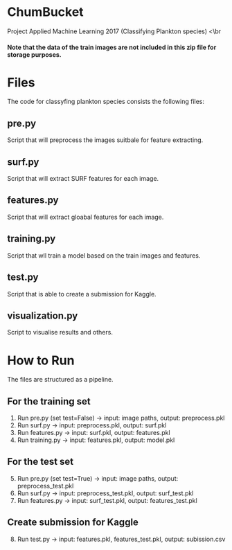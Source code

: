 # ChumBucket
Project Applied Machine Learning 2017 (Classifying Plankton species) <\br
#### Note that the data of the train images are not included in this zip file for storage purposes.

# Files
The code for classyfing plankton species consists the following files:

## pre.py
Script that will preprocess the images suitbale for feature extracting. 

## surf.py
Script that will extract SURF features for each image.

## features.py
Script that will extract gloabal features for each image.

## training.py
Script that wll train a model based on the train images and features.

## test.py
Script that is able to create a submission for Kaggle.

## visualization.py
Script to visualise results and others.


# How to Run
The files are structured as a pipeline.

## For the training set
1. Run pre.py (set test=False) 	-> 	input: image paths, output: preprocess.pkl 
2. Run surf.py 			-> 	input: preprocess.pkl, output: surf.pkl 
3. Run features.py 		-> 	input: surf.pkl, output: features.pkl 
4. Run training.py 		->	input: features.pkl, output: model.pkl
 

## For the test set

5. Run pre.py (set test=True) 	-> 	input: image paths, output: preprocess_test.pkl 
6. Run surf.py 			-> 	input: preprocess_test.pkl, output: surf_test.pkl 
7. Run features.py 		-> 	input: surf_test.pkl, output: features_test.pkl 

## Create submission for Kaggle
8. Run test.py			-> 	input: features.pkl, features_test.pkl, output: subission.csv

